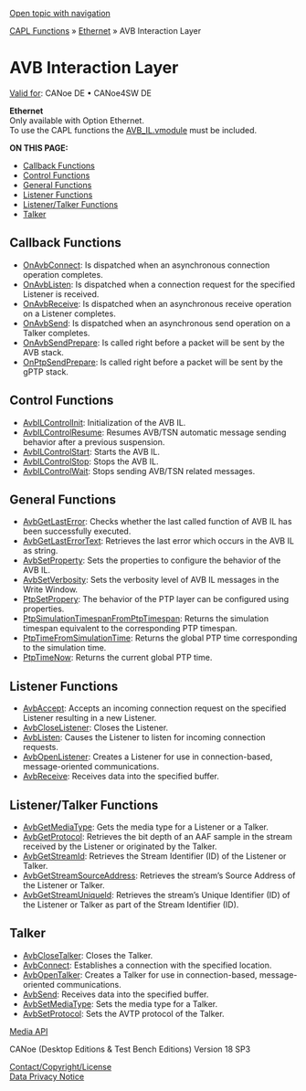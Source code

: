 [Open topic with navigation](../../../../../CANoeDEFamily.htm#Topics/CAPLFunctions/IP/AVBIL/CAPLfunctionsAVBILOverview.md)

[CAPL Functions](../../CAPLfunctions.md) » [Ethernet](../CAPLEthernetStartPage.md) » AVB Interaction Layer

# AVB Interaction Layer

[Valid for](../../../Shared/FeatureAvailability.md): CANoe DE • CANoe4SW DE

**Ethernet**  
Only available with Option Ethernet.  
To use the CAPL functions the [AVB_IL.vmodule](../../../CANoeCANalyzer/Ethernet/ILAVB/ILAVBInclude.md) must be included.

**ON THIS PAGE:**

- [Callback Functions](#Callback)
- [Control Functions](#Control)
- [General Functions](#General)
- [Listener Functions](#Listener)
- [Listener/Talker Functions](#ListenerTalker)
- [Talker](#Talker)

## Callback Functions

- [OnAvbConnect](Functions/CAPLfunctionOnAvbConnect.md): Is dispatched when an asynchronous connection operation completes.
- [OnAvbListen](Functions/CAPLfunctionOnAvbListen.md): Is dispatched when a connection request for the specified Listener is received.
- [OnAvbReceive](Functions/CAPLfunctionOnAvbReceive.md): Is dispatched when an asynchronous receive operation on a Listener completes.
- [OnAvbSend](Functions/CAPLfunctionOnAvbSend.md): Is dispatched when an asynchronous send operation on a Talker completes.
- [OnAvbSendPrepare](Functions/CAPLfunctionOnAvbSendPrepare.md): Is called right before a packet will be sent by the AVB stack.
- [OnPtpSendPrepare](Functions/CAPLfunctionOnPtpSendPrepare.md): Is called right before a packet will be sent by the gPTP stack.

## Control Functions

- [AvbILControlInit](Functions/CAPLfunctionAvbILControlInit.md): Initialization of the AVB IL.
- [AvbILControlResume](Functions/CAPLfunctionAvbILControlResume.md): Resumes AVB/TSN automatic message sending behavior after a previous suspension.
- [AvbILControlStart](Functions/CAPLfunctionAvbILControlStart.md): Starts the AVB IL.
- [AvbILControlStop](Functions/CAPLfunctionAvbILControlStop.md): Stops the AVB IL.
- [AvbILControlWait](Functions/CAPLfunctionAvbILControlWait.md): Stops sending AVB/TSN related messages.

## General Functions

- [AvbGetLastError](Functions/CAPLfunctionAvbGetLastError.md): Checks whether the last called function of AVB IL has been successfully executed.
- [AvbGetLastErrorText](Functions/CAPLfunctionAvbGetLastErrorText.md): Retrieves the last error which occurs in the AVB IL as string.
- [AvbSetProperty](Functions/CAPLfunctionAvbSetProperty.md): Sets the properties to configure the behavior of the AVB IL.
- [AvbSetVerbosity](Functions/CAPLfunctionAvbSetVerbosity.md): Sets the verbosity level of AVB IL messages in the Write Window.
- [PtpSetPropery](Functions/CAPLfunctionPtpSetProperty.md): The behavior of the PTP layer can be configured using properties.
- [PtpSimulationTimespanFromPtpTimespan](Functions/CAPLfunctionPtpSimulationTimespanFromPtpTimespan.md): Returns the simulation timespan equivalent to the corresponding PTP timespan.
- [PtpTimeFromSimulationTime](Functions/CAPLfunctionPtpTimeFromSimulationTime.md): Returns the global PTP time corresponding to the simulation time.
- [PtpTimeNow](Functions/CAPLfunctionPtpTimeNow.md): Returns the current global PTP time.

## Listener Functions

- [AvbAccept](Functions/CAPLfunctionAvbAccept.md): Accepts an incoming connection request on the specified Listener resulting in a new Listener.
- [AvbCloseListener](Functions/CAPLfunctionAvbCloseListener.md): Closes the Listener.
- [AvbListen](Functions/CAPLfunctionAvbListen.md): Causes the Listener to listen for incoming connection requests.
- [AvbOpenListener](Functions/CAPLfunctionAvbOpenListener.md): Creates a Listener for use in connection-based, message-oriented communications.
- [AvbReceive](Functions/CAPLfunctionAvbReceive.md): Receives data into the specified buffer.

## Listener/Talker Functions

- [AvbGetMediaType](Functions/CAPLfunctionAvbGetMediaType.md): Gets the media type for a Listener or a Talker.
- [AvbGetProtocol](Functions/CAPLfunctionAvbGetProtocol.md): Retrieves the bit depth of an AAF sample in the stream received by the Listener or originated by the Talker.
- [AvbGetStreamId](Functions/CAPLfunctionAvbGetStreamId.md): Retrieves the Stream Identifier (ID) of the Listener or Talker.
- [AvbGetStreamSourceAddress](Functions/CAPLfunctionAvbGetStreamSourceAddress.md): Retrieves the stream’s Source Address of the Listener or Talker.
- [AvbGetStreamUniqueId](Functions/CAPLfunctionAvbGetStreamUniqueId.md): Retrieves the stream’s Unique Identifier (ID) of the Listener or Talker as part of the Stream Identifier (ID).

## Talker

- [AvbCloseTalker](Functions/CAPLfunctionAvbCloseTalker.md): Closes the Talker.
- [AvbConnect](Functions/CAPLfunctionAvbConnect.md): Establishes a connection with the specified location.
- [AvbOpenTalker](Functions/CAPLfunctionAvbOpenTalker.md): Creates a Talker for use in connection-based, message-oriented communications.
- [AvbSend](Functions/CAPLfunctionAvbSend.md): Receives data into the specified buffer.
- [AvbSetMediaType](Functions/CAPLfunctionAvbSetMediaType.md): Sets the media type for a Talker.
- [AvbSetProtocol](Functions/CAPLfunctionAvbSetProtocol.md): Sets the AVTP protocol of the Talker.

[Media API](../../Media/CAPLfunctionsMediaOverview.md)

CANoe (Desktop Editions & Test Bench Editions) Version 18 SP3

[Contact/Copyright/License](../../../Shared/ContactCopyrightLicense.md)  
[Data Privacy Notice](https://www.vector.com/int/en/company/get-info/privacy-policy/)
